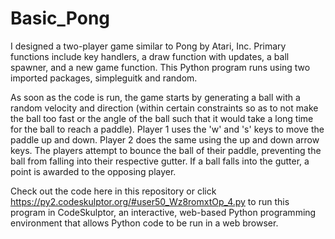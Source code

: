 # Basic_Pong
I designed a two-player game similar to Pong by Atari, Inc.  Primary functions include key handlers, a draw function with updates, a ball spawner, and a new game function.  This Python program runs using two imported packages, simpleguitk and random.
        
As soon as the code is run, the game starts by generating a ball with a random velocity and direction (within certain constraints so as to not make the ball too fast or the angle of the ball such that it would take a long time for the ball to reach a paddle).  Player 1 uses the 'w' and 's' keys to move the paddle up and down.  Player 2 does the same using the up and down arrow keys.  The players attempt to bounce the ball of their paddle, preventing the ball from falling into their respective gutter.  If a ball falls into the gutter, a point is awarded to the opposing player.
        
<!--After the program was working in CodeSkulptor (an interactive, web-based Python programming environment that allows Python code to be run in a web browser), I ran into an issue in which player 2's paddle remained locked or unresponsive to the up, left, and right arrow keys.  Since I am having a similar issue with another program in CodeSkulptor and since this program was bug-free for a couple of months, I suspect the issue might be related to a browser update or CodeSkulptor update.-->
        
Check out the code here in this repository or click https://py2.codeskulptor.org/#user50_Wz8romxtOp_4.py to run this program in CodeSkulptor, an interactive, web-based Python programming environment that allows Python code to be run in a web browser.
